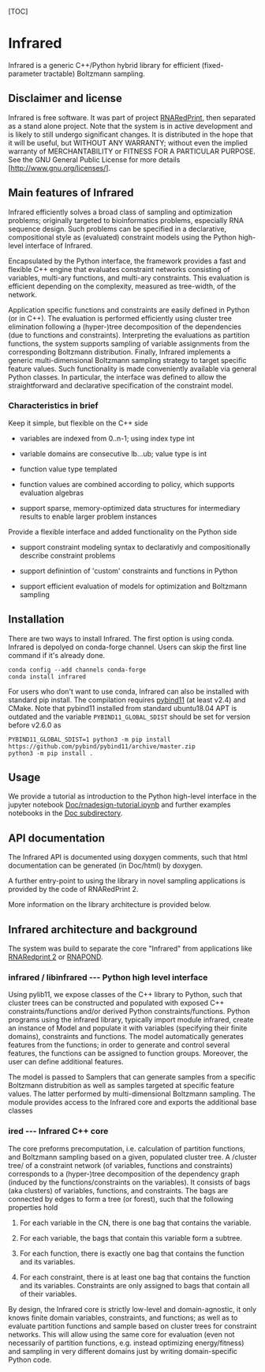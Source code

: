 [TOC]

# Infrared


Infrared is a generic C++/Python hybrid library for efficient
(fixed-parameter tractable) Boltzmann sampling.

## Disclaimer and license

Infrared is free software. It was part of project [RNARedPrint](https://github.com/yannponty/RNARedPrint), then separated as a stand alone project.
Note that the system is in active development and is likely to still undergo significant
changes. It is distributed in the hope that it will be useful, but
WITHOUT ANY WARRANTY; without even the implied warranty of
MERCHANTABILITY or FITNESS FOR A PARTICULAR PURPOSE.  See the GNU
General Public License for more details
[<http://www.gnu.org/licenses/>].

## Main features of Infrared

Infrared efficiently solves a broad class of sampling and optimization
problems; originally targeted to bioinformatics problems, especially
RNA sequence design. Such problems can be specified in a declarative, compositional
style as (evaluated) constraint models using the Python high-level
interface of Infrared.

Encapsulated by the Python interface, the framework provides a fast and
flexible C++ engine that evaluates constraint networks consisting of
variables, multi-ary functions, and multi-ary constraints.  This evaluation
is efficient depending on the complexity, measured as tree-width, of the
network. 

Application specific functions and constraints are easily defined in Python
(or in C++). The evaluation is performed efficiently using cluster
tree elimination following a (hyper-)tree decomposition of the
dependencies (due to functions and constraints). Interpreting the
evaluations as partition functions, the system supports sampling of
variable assignments from the corresponding Boltzmann distribution.
Finally, Infrared implements a generic multi-dimensional Boltzmann
sampling strategy to target specific feature values. Such
functionality is made conveniently available via general Python
classes. In particular, the interface was defined to allow the
straightforward and declarative specification of the constraint model.

### Characteristics in brief

Keep it simple, but flexible on the C++ side

- variables are indexed from 0..n-1; using index type int

- variable domains are consecutive lb...ub; value type is int

- function value type templated

- function values are combined according to policy, which supports evaluation
  algebras

- support sparse, memory-optimized data structures for intermediary
  results to enable larger problem instances

Provide a flexible interface and added functionality on the Python side

- support constraint modeling syntax to declarativly and compositionally
  describe constraint problems

- support definintion of 'custom' constraints and functions in Python

- support efficient evaluation of models for optimization and Boltzmann sampling

## Installation

There are two ways to install Infrared. The first option is using conda.
Infrared is depolyed on conda-forge channel.
Users can skip the first line command if it's already done.

```
conda config --add channels conda-forge 
conda install infrared
```


For users who don't want to use conda, Infrared can also be installed with standard pip install.
The compilation requires [pybind11](https://github.com/pybind/pybind11) (at least v2.4) and CMake.
Note that pybind11 installed from standard ubuntu18.04 APT is outdated and the variable `PYBIND11_GLOBAL_SDIST` should be set for version before v2.6.0 as 

```
PYBIND11_GLOBAL_SDIST=1 python3 -m pip install https://github.com/pybind/pybind11/archive/master.zip
python3 -m pip install .
```

## Usage

We provide a tutorial as introduction to the Python high-level interface in
 the jupyter notebook [Doc/rnadesign-tutorial.ipynb](https://gitlab.inria.fr/amibio/Infrared/-/tree/master/Doc/rnadesign-tutorial.ipynb) and further
 examples notebooks in the [Doc subdirectory](https://gitlab.inria.fr/amibio/Infrared/-/tree/master/Doc).

## API documentation

The Infrared API is documented using doxygen comments, such that
html documentation can be generated (in Doc/html) by doxygen.

A further entry-point to using the library in novel sampling applications
is provided by the code of RNARedPrint 2.

More information on the library architecture is provided below.

## Infrared architecture and background

The system was build to separate the core "Infrared" from applications
like [RNARedprint 2](https://gitlab.inria.fr/amibio/RNARedPrint) or
[RNAPOND](https://gitlab.inria.fr/amibio/RNAPOND).


### infrared / libinfrared --- Python high level interface

Using pylib11, we expose classes of the C++ library to
Python, such that cluster trees can be constructed and populated with
exposed C++ constraints/functions and/or derived Python
constraints/functions. 
Python programs  using the infrared library,
typically import module infrared, create an instance of Model and
populate it with variables (specifying their finite domains), constraints
and functions. The model automatically generates features from the
functions; in order to generate and control several features, the functions
can be assigned to function groups. Moreover, the user can define
additional features.

The model is passed to Samplers that can generate samples
from a specific Boltzmann distrubition as well as samples targeted at
specific feature values. The latter performed by multi-dimensional
Boltzmann sampling. The module provides access to the Infrared core and
exports the additional base classes 


### ired --- Infrared C++ core

The core preforms precomputation, i.e. calculation of partition
functions, and Boltzmann sampling based on a given, populated cluster
tree. A /cluster tree/ of a constraint network (of variables,
functions and constraints) corresponds to a (hyper-)tree decomposition
of the dependency graph (induced by the functions/constraints on the
variables). It consists of bags (aka clusters) of variables,
functions, and constraints. The bags are connected by edges to form a
tree (or forest), such that the following properties hold

1) For each variable in the CN, there is one bag that contains the variable.

2) For each variable, the bags that contain this variable form a subtree.

3) For each function, there is exactly one bag that contains
   the function and its variables.

4) For each constraint, there is at least one bag that contains the
   function and its variables. Constraints are only assigned to bags
   that contain all of their variables.

By design, the Infrared core is strictly low-level and
domain-agnostic, it only knows finite domain variables, constraints,
and functions; as well as to evaluate partition functions and sample
based on cluster trees for constraint networks. This will allow using
the same core for evaluation (even not necessarily of partition
functions, e.g. instead optimizing energy/fitness) and sampling in
very different domains just by writing domain-specific Python code.
